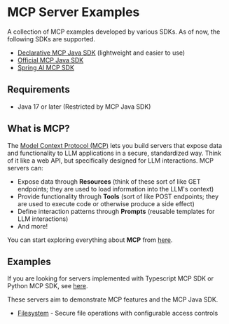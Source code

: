 # MCP Server Examples

A collection of MCP examples developed by various SDKs. As of now, the following SDKs are supported.

- [Declarative MCP Java SDK](https://github.com/codeboyzhou/mcp-declarative-java-sdk) (lightweight and easier to use)
- [Official MCP Java SDK](https://github.com/modelcontextprotocol/java-sdk)
- [Spring AI MCP SDK](https://docs.spring.io/spring-ai/reference/api/mcp/mcp-server-boot-starter-docs.html)

## Requirements

- Java 17 or later (Restricted by MCP Java SDK)

## What is MCP?

The [Model Context Protocol (MCP)](https://modelcontextprotocol.io) lets you build servers that expose data and functionality to LLM applications in a secure, standardized way. Think of it like a web API, but specifically designed for LLM interactions. MCP servers can:

- Expose data through **Resources** (think of these sort of like GET endpoints; they are used to load information into the LLM's context)
- Provide functionality through **Tools** (sort of like POST endpoints; they are used to execute code or otherwise produce a side effect)
- Define interaction patterns through **Prompts** (reusable templates for LLM interactions)
- And more!

You can start exploring everything about **MCP** from [here](https://modelcontextprotocol.io).

## Examples

If you are looking for servers implemented with Typescript MCP SDK or Python MCP SDK, see [here](https://github.com/modelcontextprotocol/servers).

These servers aim to demonstrate MCP features and the MCP Java SDK.

- [Filesystem](https://github.com/codeboyzhou/mcp-java-sdk-examples/blob/main/mcp-server-filesystem/README.md) - Secure file operations with configurable access controls
